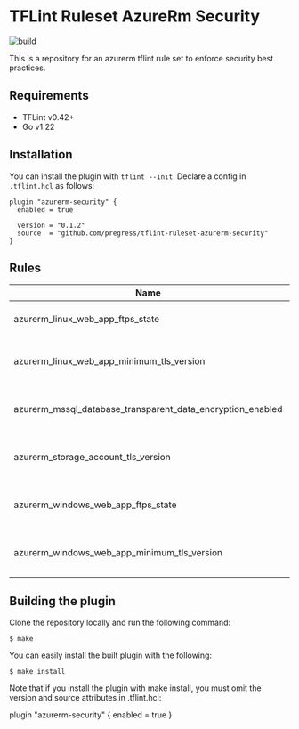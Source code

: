 # TFLint Ruleset AzureRm Security
[![build](https://github.com/pregress/tflint-ruleset-azurerm-securirty/actions/workflows/build.yml/badge.svg)](https://github.com/pregress/tflint-ruleset-azurerm-securirty/actions/workflows/build.yml)

This is a  repository for an azurerm tflint rule set to enforce security best practices.

## Requirements

- TFLint v0.42+
- Go v1.22

## Installation

You can install the plugin with `tflint --init`. Declare a config in `.tflint.hcl` as follows:

```hcl
plugin "azurerm-security" {
  enabled = true

  version = "0.1.2"
  source  = "github.com/pregress/tflint-ruleset-azurerm-security"
}
```

## Rules

|Name|Description|Severity|Enabled|Link|
| --- | --- | --- | --- | --- |
|azurerm_linux_web_app_ftps_state|Disable sftp to a linux web app |ERROR|✔||
|azurerm_linux_web_app_minimum_tls_version|Enforce TLS 1.2 on linux web apps |ERROR|✔||
|azurerm_mssql_database_transparent_data_encryption_enabled|Enforce transparant data encryption|ERROR|✔||
|azurerm_storage_account_tls_version|Enforce TLS 1.2 on storage accounts |ERROR|✔||
|azurerm_windows_web_app_ftps_state|Disable sftp to a windows web app |ERROR|✔||
|azurerm_windows_web_app_minimum_tls_version|Enforce TLS 1.2 on windows web apps |ERROR|✔||

## Building the plugin

Clone the repository locally and run the following command:

```
$ make
```

You can easily install the built plugin with the following:

```
$ make install
```

Note that if you install the plugin with make install, you must omit the version and source attributes in .tflint.hcl:

plugin "azurerm-security" {
    enabled = true
}